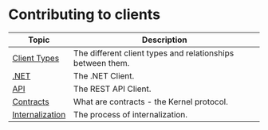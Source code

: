 # Contributing to clients

| Topic | Description |
| ------- | ----------- |
| [Client Types](./client-types.md) | The different client types and relationships between them. |
| [.NET](./dotnet.md) | The .NET Client. |
| [API](./api.md) | The REST API Client. |
| [Contracts](./contracts.md) | What are contracts - the Kernel protocol. |
| [Internalization](./internalization.md) | The process of internalization. |
